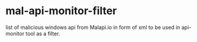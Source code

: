 # mal-api-monitor-filter
list of malicious windows api from Malapi.io in form of xml to be used in api-monitor tool as a filter.
